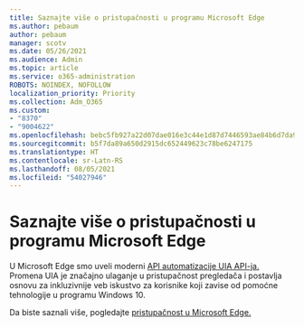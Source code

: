 ```yaml
---
title: Saznajte više o pristupačnosti u programu Microsoft Edge
ms.author: pebaum
author: pebaum
manager: scotv
ms.date: 05/26/2021
ms.audience: Admin
ms.topic: article
ms.service: o365-administration
ROBOTS: NOINDEX, NOFOLLOW
localization_priority: Priority
ms.collection: Adm_O365
ms.custom:
- "8370"
- "9004622"
ms.openlocfilehash: bebc5fb927a22d07dae016e3c44e1d87d7446593ae84b6d7da9b2354ac53a599
ms.sourcegitcommit: b5f7da89a650d2915dc652449623c78be6247175
ms.translationtype: HT
ms.contentlocale: sr-Latn-RS
ms.lasthandoff: 08/05/2021
ms.locfileid: "54027946"
---
```

# <a name="learn-about-accessibility-in-microsoft-edge"></a>Saznajte više o pristupačnosti u programu Microsoft Edge

U Microsoft Edge smo uveli moderni [API automatizacije UIA API-ja.](https://go.microsoft.com/fwlink/?linkid=2153423) Promena UIA je značajno ulaganje u pristupačnost pregledača i postavlja osnovu za inkluzivnije veb iskustvo za korisnike koji zavise od pomoćne tehnologije u programu Windows 10. 

Da biste saznali više, pogledajte [pristupačnost u Microsoft Edge.](https://go.microsoft.com/fwlink/?linkid=2153512)

